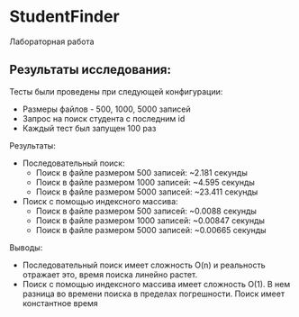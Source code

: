 # StudentFinder
Лабораторная работа

## Результаты исследования:
Тесты были проведены при следующей конфигурации:
* Размеры файлов - 500, 1000, 5000 записей
* Запрос на поиск студента с последним id
* Каждый тест был запущен 100 раз

Результаты:
* Последовательный поиск:
  * Поиск в файле размером 500 записей: ~2.181 секунды
  * Поиск в файле размером 1000 записей: ~4.595 секунды
  * Поиск в файле размером 5000 записей: ~23.411 секунды
* Поиск с помощью индексного массива:
  * Поиск в файле размером 500 записей: ~0.0088 секунды
  * Поиск в файле размером 1000 записей: ~0.00847 секунды
  * Поиск в файле размером 5000 записей: ~0.00665 секунды
  
 Выводы:
 * Последовательный поиск имеет сложность O(n) и реальность отражает это, время поиска линейно растет.  
 * Поиск с помощью индексного массива имеет сложность O(1). В нем разница во времени поиска в пределах погрешности. Поиск имеет константное время
